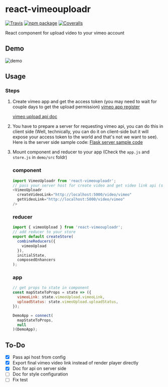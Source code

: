 # react-vimeouploadr

[![Travis][build-badge]][build]
[![npm package][npm-badge]][npm]
[![Coveralls][coveralls-badge]][coveralls]

React component for upload video to your vimeo account

[build-badge]: https://img.shields.io/travis/ArvinH/react-vimeouploadr/master.png?style=flat-square
[build]: https://travis-ci.org/ArvinH/react-vimeouploadr

[npm-badge]: https://img.shields.io/npm/v/npm-package.png?style=flat-square
[npm]: https://www.npmjs.org/package/npm-package

[coveralls-badge]: https://img.shields.io/coveralls/ArvinH/react-vimeouploadr/master.png?style=flat-square
[coveralls]: https://coveralls.io/github/ArvinH/react-vimeouploadr

## Demo
![demo](http://g.recordit.co/lG2JE1ZXiY.gif)

## Usage

### Steps

1. Create vimeo app and get the access token (you may need to wait for couple days to get the upload permission)
    [vimeo app register](https://developer.vimeo.com/apps)
    
    [vimeo upload api doc](https://developer.vimeo.com/api/upload/videos)

2. You have to prepare a server for requesting vimeo api, you can do this in client side (Well, technically, you can do it on client-side but it will expose your access token to the world and that's not we want to see). Here is the server side sample code:
    [Flask server sample code](https://gist.github.com/ArvinH/42ad574cd8caf6ccd55afa7e2ad9c43a)

3. Mount component and reducer to your app (Check the `app.js` and `store.js` in `demo/src` foldr)
  
    ### component
    ```js
    import VimeoUploadr from 'react-vimeouploadr';
    // pass your server host for create video and get video link api (see the servier side code sample)
    <VimeoUploadr
      createVideoLink="http://localhost:5000/video/vimeo"
      getVideoLink="http://localhost:5000/video/vimeo"
    />
    ```

    ### reducer
    ```js
    import { vimeoUpload } from 'react-vimeouploadr';
    // add reducer to your store
    export default createStore(
      combineReducers({
        vimeoUpload
      }),
      initialState,
      composedEnhancers
    );
    ```

    ### app
    ```js
    // get props to state in component
    const mapStateToProps = state => ({
      vimeoLink: state.vimeoUpload.vimeoLink,
      uploadStatus: state.vimeoUpload.uploadStatus,
    });

    DemoApp = connect(
      mapStateToProps,
      null
    )(DemoApp);
    ```

## To-Do
- [x] Pass api host from config
- [x] Export final vimeo video link instead of render player directly
- [x] Doc for api on server side
- [ ] Doc for style configuration
- [ ] Fix test